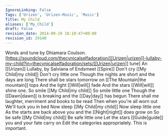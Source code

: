 ```yaml
---
IgnoreLinking: False
Tags: ['Urizen', 'Urizen-Music', 'Music']
Title: My Child
aliases: ['My_Child']
draft: False
revision_date: 2014-09-19 18:10:47+00:00
revision_id: 29140
---
```


Words and tune by Dhiamara Coulson. [https://soundcloud.com/thecynicalselfadoration/[[Urizen|urizen]]-lullaby-my-child?in=thecynicalselfadoration/sets/[[Urizen|urizen]] tune]
An [[Urizen]] Lullaby, by Salviana of Endsmeet [[Spire]]
Don't cry [[My Child|my child]]
Don't cry little one
Though the nights are short and the days are long
There shall be stars tomorrow on [[The Mountain|the mountain]] tops
And the light [[Will|will]] fade
And the stars [[Will|will]] shine one.
So smile [[My Child|my child]]
So smile little one
Though the [[Dawn|dawn]] is breaking and the [[Day|day]] has begun 
There shall me laughter, merriment and books to be read
Then when you're all worn out
We'll tuck you in bed
Now sleep [[My Child|my child]]
Now sleep little one
As the starts are back above you and the [[Night|night]] does grow on
So be safe [[My Child|my child]]
Be safe little one
Let the stars [[Guide|guide]] you and your fate carry on
Edit the categories appropriately. This is important.